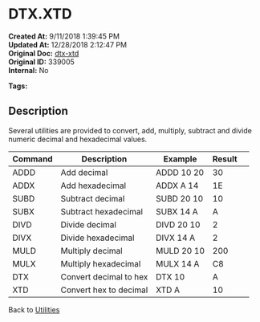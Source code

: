 # DTX.XTD

**Created At:** 9/11/2018 1:39:45 PM  
**Updated At:** 12/28/2018 2:12:47 PM  
**Original Doc:** [dtx-xtd](https://docs.jbase.com/46963-utilities/dtx-xtd)  
**Original ID:** 339005  
**Internal:** No  

**Tags:**
<badge text='dtx.xtd' vertical='middle' />
<badge text='numeric and hexadecimal number operations' vertical='middle' />

## Description

Several utilities are provided to convert, add, multiply, subtract and divide numeric decimal and hexadecimal values.

| Command | Description | Example | Result |  |
| --- | --- | --- | --- | --- |
| ADDD | Add decimal | ADDD 10 20 | 30 |  |
| ADDX | Add hexadecimal | ADDX A 14 | 1E |  |
| SUBD | Subtract decimal | SUBD 20 10 | 10 |  |
| SUBX | Subtract hexadecimal | SUBX 14 A | A |  |
| DIVD | Divide decimal | DIVD 20 10 | 2 |  |
| DIVX | Divide hexadecimal | DIVX 14 A | 2 |  |
| MULD | Multiply decimal | MULD 20 10 | 200 |  |
| MULX | Multiply hexadecimal | MULX 14 A | C8 |  |
| DTX | Convert decimal to hex | DTX 10 | A |  |
| XTD | Convert hex to decimal | XTD A | 10 |

Back to [Utilities](./../utilities)
